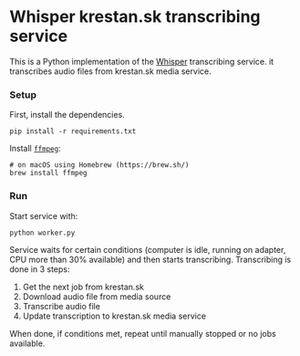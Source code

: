 # Whisper krestan.sk transcribing service

This is a Python implementation of the [Whisper](https://openai.com/blog/whisper/) transcribing service. it transcribes audio files from krestan.sk media service.
### Setup

First, install the dependencies.

```
pip install -r requirements.txt
```

Install [`ffmpeg`](https://ffmpeg.org/):

```
# on macOS using Homebrew (https://brew.sh/)
brew install ffmpeg
```

### Run

Start service with:

```
python worker.py
```

Service waits for certain conditions (computer is idle, running on adapter, CPU more than 30% available) and then starts transcribing. Transcribing is done in 3 steps:

1. Get the next job from krestan.sk
2. Download audio file from media source
3. Transcribe audio file
4. Update transcription to krestan.sk media service

When done, if conditions met, repeat until manually stopped or no jobs available.